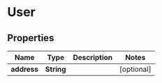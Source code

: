 
# User

## Properties
Name | Type | Description | Notes
------------ | ------------- | ------------- | -------------
**address** | **String** |  |  [optional]



